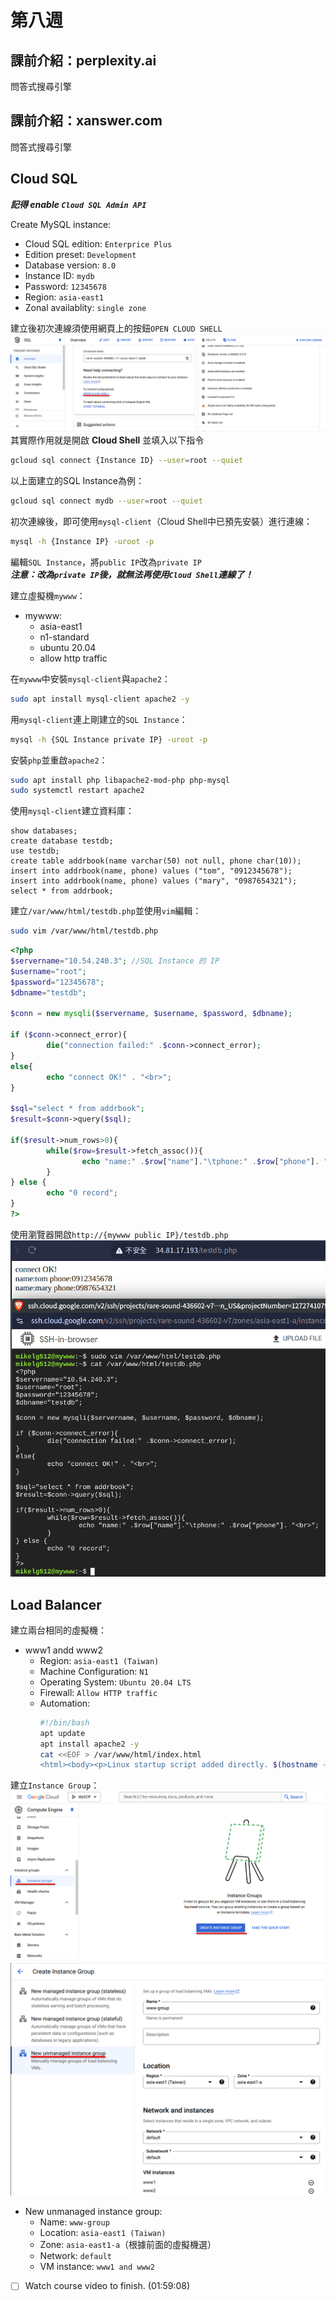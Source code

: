 # 第八週

## 課前介紹：perplexity.ai
問答式搜尋引擎

## 課前介紹：xanswer.com
問答式搜尋引擎

## Cloud SQL
***記得 enable `Cloud SQL Admin API`***

Create MySQL instance:<br>
- Cloud SQL edition: `Enterprice Plus`
- Edition preset: `Development`
- Database version: `8.0`
- Instance ID: `mydb`
- Password: `12345678`
- Region: `asia-east1`
- Zonal availablity: `single zone`

建立後初次連線須使用網頁上的按鈕`OPEN CLOUD SHELL`<br>
![](src/linux-2024102901.png)<br>
其實際作用就是開啟 **Cloud Shell** 並填入以下指令<br>
```bash
gcloud sql connect {Instance ID} --user=root --quiet
```
以上面建立的SQL Instance為例：<br>
```bash
gcloud sql connect mydb --user=root --quiet
```

初次連線後，即可使用`mysql-client`（Cloud Shell中已預先安裝）進行連線：<br>
```bash
mysql -h {Instance IP} -uroot -p
```

編輯`SQL Instance`，將`public IP`改為`private IP`<br>
***注意：改為`private IP`後，就無法再使用`Cloud Shell`連線了！***

建立虛擬機`mywww`：<br>
- mywww:<br>
    * asia-east1
    * n1-standard
    * ubuntu 20.04
    * allow http traffic
 
在`mywww`中安裝`mysql-client`與`apache2`：<br>
```bash
sudo apt install mysql-client apache2 -y
```

用`mysql-client`連上剛建立的`SQL Instance`：<br>
```bash
mysql -h {SQL Instance private IP} -uroot -p
```

安裝`php`並重啟`apache2`：<br>
```bash
sudo apt install php libapache2-mod-php php-mysql
sudo systemctl restart apache2
```

使用`mysql-client`建立資料庫：<br>
```mysql
show databases;
create database testdb;
use testdb;
create table addrbook(name varchar(50) not null, phone char(10));
insert into addrbook(name, phone) values ("tom", "0912345678");
insert into addrbook(name, phone) values ("mary", "0987654321");
select * from addrbook;
```

建立`/var/www/html/testdb.php`並使用`vim`編輯：<br>
```bash
sudo vim /var/www/html/testdb.php
```
```php
<?php
$servername="10.54.240.3"; //SQL Instance 的 IP
$username="root";
$password="12345678";
$dbname="testdb";

$conn = new mysqli($servername, $username, $password, $dbname);

if ($conn->connect_error){
        die("connection failed:" .$conn->connect_error);
}
else{
        echo "connect OK!" . "<br>";
}

$sql="select * from addrbook";
$result=$conn->query($sql);

if($result->num_rows>0){
        while($row=$result->fetch_assoc()){
                echo "name:" .$row["name"]."\tphone:" .$row["phone"]. "<br>";
        }
} else {
        echo "0 record";
}
?>
```

使用瀏覽器開啟`http://{mywww public IP}/testdb.php`<br>
![](src/linux-2024102902.png)

## Load Balancer
建立兩台相同的虛擬機：<br>
- www1 andd www2
    - Region: `asia-east1 (Taiwan)`
    - Machine Configuration: `N1`
    - Operating System: `Ubuntu 20.04 LTS`
    - Firewall: `Allow HTTP traffic`
    - Automation:
        ```bash
        #!/bin/bash
        apt update
        apt install apache2 -y
        cat <<EOF > /var/www/html/index.html
        <html><body><p>Linux startup script added directly. $(hostname -f)</p></body></html>
        ```

建立`Instance Group`：<br>
![](src/linux-2024102903.png)<br>
![](src/linux-2024102904.png)<br>
- New unmanaged instance group:
    - Name: `www-group`
    - Location: `asia-east1 (Taiwan)`
    - Zone: `asia-east1-a`（根據前面的虛擬機選）
    - Network: `default`
    - VM instance: `www1 and www2`


- [ ] Watch course video to finish. (01:59:08)
